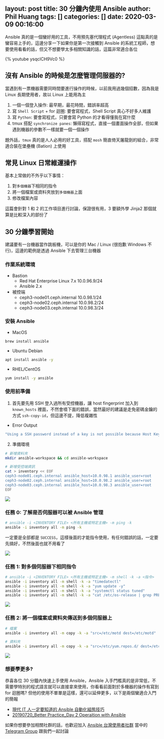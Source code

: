 layout: post
title: 30 分鐘內使用 Ansible
author: Phil Huang
tags: []
categories: []
date: 2020-03-09 00:16:00
---

Ansible 真的是一個蠻好用的工具，不用預先塞代理程式 (Agentless) 這點真的是蠻容易上手的，這邊分享一下如果你是第一次接觸到 Ansible 的系統工程師，想要使用看看的話，但又不想要學太多相關知識的話，這篇非常適合各位

{% youtube ysqclCH9Vc0 %}

<!--more-->

## 沒有 Ansible 的時候是怎麼管理伺服器的?

當遇到有一票機器需要同時間要進行操作的時候，以前我用過幾個招數，因為我是 Linux 長期使用者，故以 Linux 上能用為主

1. 一個一個登入操作: 最早期，最花時間，錯誤率超高
2. 寫 `Shell Script` + for 迴圈: 要會寫程式，Shell Script 真心不好多人維護
3. 寫 `Python`: 要會寫程式，只要會寫 Python 的才看得懂我在寫什麼
4. tmux 搭配 `synchronize panes`: 懶得寫程式，直接一個畫面操作全部，但如果遇到機器的參數不一樣就要一個一個操作

題外話，`tmux` 真的是人人必用的好工具，搭配 `mosh` 簡直倚天屠龍劍的組合，非常適合裝在堡壘機 (Bation) 上使用

## 常見 Linux 日常維運操作

基本上常做的不外乎以下事情：
1. 對`多個機器`下相同的指令
2. 將一個檔案或資料夾放到`多個機器`上面
3. 修改檔案內容

這篇會針對 1 和 2 的工作項目進行討論，保證很有用，3 要額外學 Jinja2 那個就算是比較深入的部份了

## 30 分鐘學習開始

建議要有一台機器當作跳板機，可以是你的 Mac / Linux (很抱歉 Windows 不行)，這邊的範例是透過 Ansible 下去管理三台機器

### 作業系統環境
- Bastion
    - Red Hat Enterprise Linux 7.x 10.0.96.9/24
    - Ansible 2.x
- 被控端
    - ceph3-node01.ceph.internal 10.0.98.1/24
    - ceph3-node02.ceph.internal 10.0.98.2/24
    - ceph3-node03.ceph.internal 10.0.98.3/24

### 安裝 Ansible

- MacOS
```bash
brew install ansible
```

- Ubuntu Debian
```bash
apt install ansible -y
```

- RHEL/CentOS
```bash
yum install -y ansible
```

### 使用前準備

1. 首先要先用 SSH 登入過所有受控機器，讓 host fingerprint 加入到 `known_hosts` 裡面，不然會噴下面的錯誤，當然最好的建議是走免密碼金鑰的方式 `ssh-copy-id`，但這邊不提，降低複雜性

- Error Output
```bash
"Using a SSH password instead of a key is not possible because Host Key checking is enabled and sshpass does not support this.  Please add this host's fingerprint to your known_hosts file to manage this host."
```

2. 準備環境
```bash
# 新增資料夾
mkdir ansible-workspace && cd ansible-workspace

# 新增受控端資訊
cat > inventory << EOF
ceph3-node01.ceph.internal ansible_host=10.0.98.1 ansible_user=root
ceph3-node02.ceph.internal ansible_host=10.0.98.2 ansible_user=root
ceph3-node03.ceph.internal ansible_host=10.0.98.3 ansible_user=root
EOF
```

![](/images/ansible-inventory.png)

### 任務 0: 了解是否伺服器可以被 Ansible 管理
```bash
# ansible -i <INVENTORY FILE> <所有主機或特定主機> -m ping -k
ansible -i inventory all -m ping -k
```
一定要是全部都是 `SUCCESS`，這樣後面的才能指令使用，有任何錯誤的話，一定要先搞好，不然後面也就不用看了

![](/images/ansible-ping.png)

### 任務 1: 對多個伺服器下相同指令

```bash
# ansible -i <INVENTORY FILE> <所有主機或特定主機> -m shell -k -a <指令>
ansible -i inventory all -m shell -k -a "timedatectl"
ansible -i inventory all -m shell -k -a "yum update -y"
ansible -i inventory all -m shell -k -a "systemctl status tuned"
ansible -i inventory all -m shell -k -a "cat /etc/os-release | grep PRETTY_NAME"
```

![](/images/ansible-shell.png)

### 任務 2: 將一個檔案或資料夾傳送到多個伺服器上

```bash
# 檔案
ansible -i inventory all -m copy -k -a "src=/etc/motd dest=/etc/motd"

# 資料夾
ansible -i inventory all -m copy -k -a "src=/etc/yum.repos.d/ dest=/etc/yum.repos.d/"
```

![](/images/ansible-copy.png)

### 想要學更多?

恭喜各位 30 分鐘內快速上手使用 Ansible，Ansible 入手門檻真的是非常低，不需要學特別的程式語言就可以直接拿來使用，你看看前面對於多機器的操作有寫到 for 迴圈嗎? 但他的使用不單單是這樣，還可以延伸更多，以下是兩個蠻適合入門的簡報

- [現代 IT 人一定要知道的 Ansible 自動化組態技巧](https://chusiang.gitbooks.io/automate-with-ansible/)
- [20190720_Better Practice_Day 2 Operaition with Ansible](https://speakerdeck.com/pichuang/20190720-better-practice-day-2-operaition-with-ansible)

如果你想要參加相關社群的話，也歡迎加入 [Ansible 台灣使用者社群](https://ansible.tw/#!index.md) 當中的 [Telegram Group](https://telegram.me/ansible_tw) 跟我們一起討論
